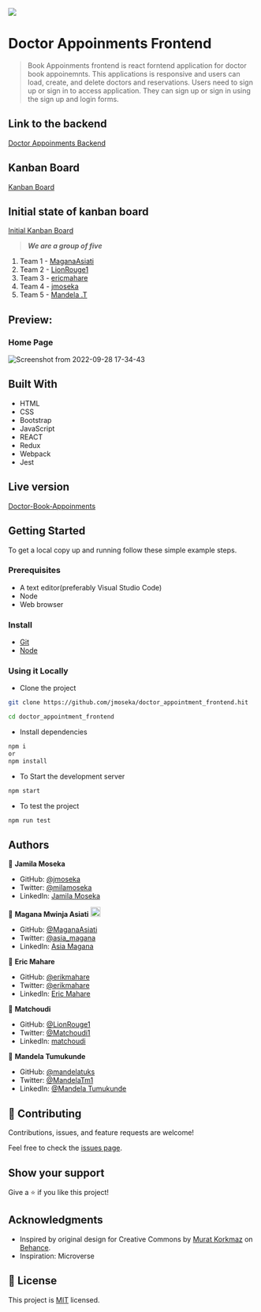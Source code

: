 ![](https://img.shields.io/badge/thecodechaser-blueviolet)

# Doctor Appoinments Frontend

> Book Appoinments frontend is react forntend application for doctor book appoinemnts. This applications is responsive and users can load, create, and delete doctors and reservations. Users need to sign up or sign in to access application. They can sign up or sign in using the sign up and login forms.

## Link to the backend

[Doctor Appoinments Backend](https://github.com/MaganaAsiati/doctor_appointment_backend)

## Kanban Board
[Kanban Board](https://github.com/users/MaganaAsiati/projects/6/views/1)

## Initial state of kanban board
[Initial Kanban Board](https://user-images.githubusercontent.com/95297251/190628162-9c3baadb-4883-47ff-9f91-f56be1fb6965.png)

> ***We are a group of five***
1. Team 1 - [MaganaAsiati](https://github.com/MaganaAsiati)
2. Team 2 - [LionRouge1](https://github.com/LionRouge1)
3. Team 3 - [ericmahare](https://github.com/ericmahare)
4. Team 4 - [jmoseka](https://github.com/jmoseka)
5. Team 5 - [Mandela .T](https://github.com/mandelatuks )

## Preview:

### Home Page

![Screenshot from 2022-09-28 17-34-43](https://user-images.githubusercontent.com/38649067/192822556-ee1d7ac1-7af8-4ce6-a68d-7a71edea9890.png)


## Built With

- HTML
- CSS
- Bootstrap
- JavaScript
- REACT
- Redux
- Webpack
- Jest

## Live version

[Doctor-Book-Appoinments](https://doctor-appointment-frontend.netlify.app/)

## Getting Started

To get a local copy up and running follow these simple example steps.

### Prerequisites
- A text editor(preferably Visual Studio Code)
- Node
- Web browser

### Install
- [Git](https://git-scm.com/downloads)
- [Node](https://nodejs.org/en/download/)

### Using it Locally

- Clone the project

```bash 
git clone https://github.com/jmoseka/doctor_appointment_frontend.hit

cd doctor_appointment_frontend
```

- Install dependencies

```bash
npm i 
or
npm install
```
- To Start the development server
```bash
npm start
```

- To test the project
```bash
npm run test
```

## Authors
👤 **Jamila Moseka**

- GitHub: [@jmoseka](https://github.com/jmoseka)
- Twitter: [@milamoseka](https://twitter.com/milamoseka)
- LinkedIn: [Jamila Moseka](https://linkedin.com/in/jamila-moseka)


:bust_in_silhouette: **Magana Mwinja Asiati** 
<img src="https://emojis.slackmojis.com/emojis/images/1531849430/4246/blob-sunglasses.gif?1531849430" width="20"/>

- GitHub: [@MaganaAsiati ](https://github.com/MaganaAsiati)
- Twitter: [@asia_magana](https://twitter.com/asia_magana)
- LinkedIn: [Asia Magana](https://www.linkedin.com/in/asia-magana-60b451200/) 

:bust_in_silhouette: **Eric Mahare** 
- GitHub: [@erikmahare](https://github.com/ericmahare) 
- Twitter: [@erikmahare](https://twitter.com/erikmahare) 
- LinkedIn: [Eric Mahare](https://www.linkedin.com/in/eric-mahare-358944183/) 

:bust_in_silhouette: **Matchoudi**

- GitHub: [@LionRouge1](https://github.com/LionRouge1)
- Twitter: [@Matchoudi1](https://twitter.com/Matchoudi1)
- LinkedIn: [matchoudi](https://linkedin.com/in/matchoudi) 

👤 **Mandela Tumukunde**

- GitHub: [@mandelatuks](https://github.com/mandelatuks)
- Twitter: [@MandelaTm1](https://twitter.com/MandelaTm1)
- LinkedIn: [@Mandela Tumukunde](https://www.linkedin.com/in/mandela-tumukunde-794755194/)


## 🤝 Contributing

Contributions, issues, and feature requests are welcome!

Feel free to check the [issues page](https://github.com/jmoseka/doctor_appointment_frontend/issues).

## Show your support

Give a ⭐️ if you like this project!

## Acknowledgments

- Inspired by original design for Creative Commons by [Murat Korkmaz](https://www.behance.net/muratk) on [Behance](https://www.behance.net/gallery/26425031/Vespa-Responsive-Redesign).
- Inspiration: Microverse

## 📝 License

This project is [MIT](https://github.com/jmoseka/doctor_appointment_frontend/blob/dev/LICENSE) licensed.
